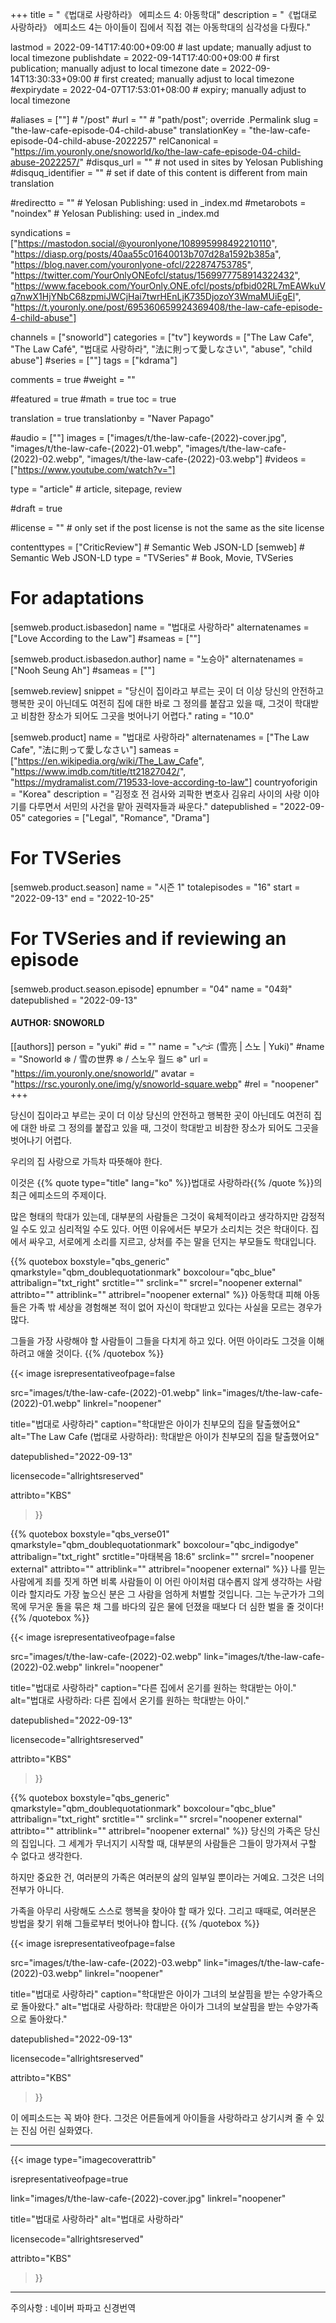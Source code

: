 +++
title = "《법대로 사랑하라》 에피소드 4: 아동학대"
description = "《법대로 사랑하라》 에피소드 4는 아이들이 집에서 직접 겪는 아동학대의 심각성을 다뤘다."

lastmod = 2022-09-14T17:40:00+09:00                 # last update; manually adjust to local timezone
publishdate = 2022-09-14T17:40:00+09:00             # first publication; manually adjust to local timezone
date = 2022-09-14T13:30:33+09:00                    # first created; manually adjust to local timezone
#expirydate = 2022-04-07T17:53:01+08:00              # expiry; manually adjust to local timezone

#aliases = [""]                                        # "/post"
#url = ""                                              # "path/post"; override .Permalink
slug = "the-law-cafe-episode-04-child-abuse"
translationKey = "the-law-cafe-episode-04-child-abuse-2022257"
relCanonical = "https://im.youronly.one/snoworld/ko/the-law-cafe-episode-04-child-abuse-2022257/"
#disqus_url = ""                                       # not used in sites by Yelosan Publishing
#disquq_identifier = ""                                # set if date of this content is different from main translation

#redirectto = ""                                       # Yelosan Publishing: used in _index.md
#metarobots = "noindex"                                # Yelosan Publishing: used in _index.md

syndications = ["https://mastodon.social/@youronlyone/108995998492210110", "https://diasp.org/posts/40aa55c01640013b707d28a1592b385a", "https://blog.naver.com/youronlyone-ofcl/222874753785", "https://twitter.com/YourOnlyONEofcl/status/1569977758914322432", "https://www.facebook.com/YourOnly.ONE.ofcl/posts/pfbid02RL7mEAWkuVq7nwX1HjYNbC68zpmiJWCjHai7twrHEnLjK735DjozoY3WmaMUiEgEl", "https://t.youronly.one/post/695360659924369408/the-law-cafe-episode-4-child-abuse"]

channels = ["snoworld"]
categories = ["tv"]
keywords = ["The Law Cafe", "The Law Café", "법대로 사랑하라", "法に則って愛しなさい", "abuse", "child abuse"]
#series = [""]
tags = ["kdrama"]

comments = true
#weight = ""

#featured = true
#math = true
toc = true

translation = true
translationby = "Naver Papago"

#audio = [""]
images = ["images/t/the-law-cafe-(2022)-cover.jpg", "images/t/the-law-cafe-(2022)-01.webp", "images/t/the-law-cafe-(2022)-02.webp", "images/t/the-law-cafe-(2022)-03.webp"]
#videos = ["https://www.youtube.com/watch?v="]

type = "article"                                             # article, sitepage, review

#draft = true

#license = ""                                          # only set if the post license is not the same as the site license

contenttypes = ["CriticReview"]                                                   # Semantic Web JSON-LD
[semweb]                                                              # Semantic Web JSON-LD
  type = "TVSeries"                                                           # Book, Movie, TVSeries

# For adaptations
[semweb.product.isbasedon]
  name = "법대로 사랑하라"
  alternatenames = ["Love According to the Law"]
  #sameas = [""]

[semweb.product.isbasedon.author]
  name = "노승아"
  alternatenames = ["Nooh Seung Ah"]
  #sameas = [""]

[semweb.review]
  snippet = "당신이 집이라고 부르는 곳이 더 이상 당신의 안전하고 행복한 곳이 아닌데도 여전히 집에 대한 바로 그 정의를 붙잡고 있을 때, 그것이 학대받고 비참한 장소가 되어도 그곳을 벗어나기 어렵다."
  rating = "10.0"

[semweb.product]
  name = "법대로 사랑하라"
  alternatenames = ["The Law Cafe", "法に則って愛しなさい"]
  sameas = ["https://en.wikipedia.org/wiki/The_Law_Cafe", "https://www.imdb.com/title/tt21827042/", "https://mydramalist.com/719533-love-according-to-law"]
  countryoforigin = "Korea"
  description = "김정호 전 검사와 괴팍한 변호사 김유리 사이의 사랑 이야기를 다루면서 서민의 사건을 맡아 권력자들과 싸운다."
  datepublished = "2022-09-05"
  categories = ["Legal", "Romance", "Drama"]

# For TVSeries
[semweb.product.season]
  name = "시즌 1"
  totalepisodes = "16"
  start = "2022-09-13"
  end = "2022-10-25"

# For TVSeries and if reviewing an episode
[semweb.product.season.episode]
  epnumber = "04"
  name = "04화"
  datepublished = "2022-09-13"

#### AUTHOR: SNOWORLD ####
[[authors]]
  person = "yuki"
  #id = ""
  name = "ᜌᜓᜃᜒ (雪亮 | 스노 | Yuki)"
  #name = "Snoworld ❄️ / 雪の世界 ❄️ / 스노우 월드 ❄️"
  url = "https://im.youronly.one/snoworld/"
  avatar = "https://rsc.youronly.one/img/y/snoworld-square.webp"
  #rel = "noopener"
+++

당신이 집이라고 부르는 곳이 더 이상 당신의 안전하고 행복한 곳이 아닌데도 여전히 집에 대한 바로 그 정의를 붙잡고 있을 때, 그것이 학대받고 비참한 장소가 되어도 그곳을 벗어나기 어렵다.

<!--more-->

우리의 집 사랑으로 가득차 따뜻해야 한다.

이것은 {{% quote type="title" lang="ko" %}}법대로 사랑하라{{% /quote %}}의 최근 에피소드의 주제이다.

많은 형태의 학대가 있는데, 대부분의 사람들은 그것이 육체적이라고 생각하지만 감정적일 수도 있고 심리적일 수도 있다. 어떤 이유에서든 부모가 소리치는 것은 학대이다. 집에서 싸우고, 서로에게 소리를 지르고, 상처를 주는 말을 던지는 부모들도 학대입니다.

{{% quotebox boxstyle="qbs_generic" qmarkstyle="qbm_doublequotationmark" boxcolour="qbc_blue" attribalign="txt_right" srctitle="" srclink="" srcrel="noopener external" attribto="" attriblink="" attribrel="noopener external" %}}
아동학대 피해 아동들은 가족 밖 세상을 경험해본 적이 없어 자신이 학대받고 있다는 사실을 모르는 경우가 많다.

그들을 가장 사랑해야 할 사람들이 그들을 다치게 하고 있다. 어떤 아이라도 그것을 이해하려고 애쓸 것이다.
{{% /quotebox %}}

{{< image
  isrepresentativeofpage=false

  src="images/t/the-law-cafe-(2022)-01.webp"
  link="images/t/the-law-cafe-(2022)-01.webp"
  linkrel="noopener"

  title="법대로 사랑하라"
  caption="학대받은 아이가 친부모의 집을 탈출했어요"
  alt="The Law Cafe (법대로 사랑하라): 학대받은 아이가 친부모의 집을 탈출했어요"

  datepublished="2022-09-13"

  licensecode="allrightsreserved"

  attribto="KBS"
>}}

{{% quotebox boxstyle="qbs_verse01" qmarkstyle="qbm_doublequotationmark" boxcolour="qbc_indigodye" attribalign="txt_right" srctitle="마태복음 18:6" srclink="" srcrel="noopener external" attribto="" attriblink="" attribrel="noopener external" %}}
나를 믿는 사람에게 죄를 짓게 하면 비록 사람들이 이 어린 아이처럼 대수롭지 않게 생각하는 사람이라 할지라도 가장 높으신 분은 그 사람을 엄하게 처벌할 것입니다. 그는 누군가가 그의 목에 무거운 돌을 묶은 채 그를 바다의 깊은 물에 던졌을 때보다 더 심한 벌을 줄 것이다!
{{% /quotebox %}}

{{< image
  isrepresentativeofpage=false

  src="images/t/the-law-cafe-(2022)-02.webp"
  link="images/t/the-law-cafe-(2022)-02.webp"
  linkrel="noopener"

  title="법대로 사랑하라"
  caption="다른 집에서 온기를 원하는 학대받는 아이."
  alt="법대로 사랑하라: 다른 집에서 온기를 원하는 학대받는 아이."

  datepublished="2022-09-13"

  licensecode="allrightsreserved"

  attribto="KBS"
>}}

{{% quotebox boxstyle="qbs_generic" qmarkstyle="qbm_doublequotationmark" boxcolour="qbc_blue" attribalign="txt_right" srctitle="" srclink="" srcrel="noopener external" attribto="" attriblink="" attribrel="noopener external" %}}
당신의 가족은 당신의 집입니다. 그 세계가 무너지기 시작할 때, 대부분의 사람들은 그들이 망가져서 구할 수 없다고 생각한다.

하지만 중요한 건, 여러분의 가족은 여러분의 삶의 일부일 뿐이라는 거예요. 그것은 너의 전부가 아니다.

가족을 아무리 사랑해도 스스로 행복을 찾아야 할 때가 있다. 그리고 때때로, 여러분은 방법을 찾기 위해 그들로부터 벗어나야 합니다.
{{% /quotebox %}}

{{< image
  isrepresentativeofpage=false

  src="images/t/the-law-cafe-(2022)-03.webp"
  link="images/t/the-law-cafe-(2022)-03.webp"
  linkrel="noopener"

  title="법대로 사랑하라"
  caption="학대받은 아이가 그녀의 보살핌을 받는 수양가족으로 돌아왔다."
  alt="법대로 사랑하라: 학대받은 아이가 그녀의 보살핌을 받는 수양가족으로 돌아왔다."

  datepublished="2022-09-13"

  licensecode="allrightsreserved"

  attribto="KBS"
>}}

이 에피소드는 꼭 봐야 한다. 그것은 어른들에게 아이들을 사랑하라고 상기시켜 줄 수 있는 진심 어린 실화였다.

---

{{< image
  type="imagecoverattrib"

  isrepresentativeofpage=true

  link="images/t/the-law-cafe-(2022)-cover.jpg"
  linkrel="noopener"

  title="법대로 사랑하라"
  alt="법대로 사랑하라"

  licensecode="allrightsreserved"

  attribto="KBS"
>}}

---

주의사항 : 네이버 파파고 신경번역

